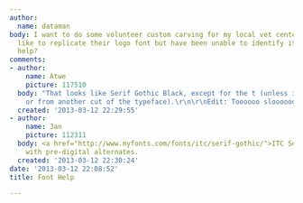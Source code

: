 ```yaml
---
author:
  name: dataman
body: I want to do some volunteer custom carving for my local vet center and would
  like to replicate their logo font but have been unable to identify it.  Can anyone
  help?
comments:
- author:
    name: Atwe
    picture: 117510
  body: "That looks like Serif Gothic Black, except for the t (unless it's an alternate
    or from another cut of the typeface).\r\n\r\nEdit: Toooooo sloooooow."
  created: '2013-03-12 22:29:55'
- author:
    name: Jan
    picture: 112311
  body: <a href="http://www.myfonts.com/fonts/itc/serif-gothic/">ITC Serif Gothic</a>
    with pre-digital alternates.
  created: '2013-03-12 22:30:24'
date: '2013-03-12 22:08:52'
title: Font Help

---
```

